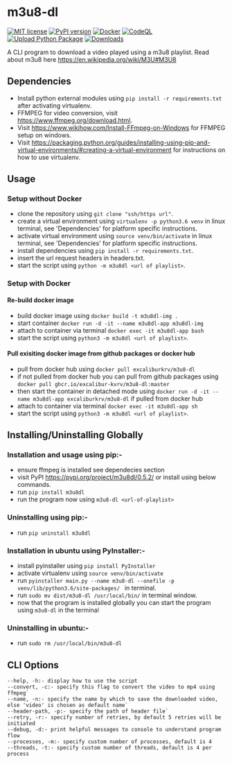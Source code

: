 # m3u8-dl
[![MIT license](https://img.shields.io/badge/License-MIT-blue.svg)](https://lbesson.mit-license.org/)
[![PyPI version](https://badge.fury.io/py/m3u8dl.svg)](https://badge.fury.io/py/m3u8dl)
[![Docker](https://github.com/excalibur-kvrv/m3u8-dl/actions/workflows/docker-publish.yml/badge.svg)](https://github.com/excalibur-kvrv/m3u8-dl/actions/workflows/docker-publish.yml)
[![CodeQL](https://github.com/excalibur-kvrv/m3u8-dl/actions/workflows/codeql-analysis.yml/badge.svg)](https://github.com/excalibur-kvrv/m3u8-dl/actions/workflows/codeql-analysis.yml)
[![Upload Python Package](https://github.com/excalibur-kvrv/m3u8-dl/actions/workflows/python-publish.yml/badge.svg)](https://github.com/excalibur-kvrv/m3u8-dl/actions/workflows/python-publish.yml)
[![Downloads](https://pepy.tech/badge/m3u8dl)](https://pepy.tech/project/m3u8dl)

A CLI program to download a video played using a m3u8 playlist. Read about m3u8 here https://en.wikipedia.org/wiki/M3U#M3U8

## Dependencies
- Install python external modules using `pip install -r requirements.txt` after activating virtualenv.
- FFMPEG for video conversion, visit https://www.ffmpeg.org/download.html.
- Visit https://www.wikihow.com/Install-FFmpeg-on-Windows for FFMPEG setup on windows.
- Visit https://packaging.python.org/guides/installing-using-pip-and-virtual-environments/#creating-a-virtual-environment for instructions on how to use virtualenv. 

## Usage

### Setup without Docker
- clone the repository using `git clone "ssh/https url"`.
- create a virtual environment using `virtualenv -p python3.6 venv` in linux terminal, see 'Dependencies' for platform specific instructions.
- activate virtual environment using `source venv/bin/activate` in linux terminal, see 'Dependencies' for platform specific instructions.
- install dependencies using `pip install -r requirements.txt`.
- insert the url request headers in headers.txt.
- start the script using `python -m m3u8dl <url of playlist>`.

### Setup with Docker
#### Re-build docker image
- build docker image using `docker build -t m3u8dl-img .`
- start container `docker run -d -it --name m3u8dl-app m3u8dl-img` 
- attach to container via terminal `docker exec -it m3u8dl-app bash`
- start the script using `python3 -m m3u8dl <url of playlist>`.

#### Pull exisiting docker image from github packages or docker hub
- pull from docker hub using `docker pull excaliburkrv/m3u8-dl`
- if not pulled from docker hub you can pull from github packages using `docker pull ghcr.io/excalibur-kvrv/m3u8-dl:master`
- then start the container in detached mode using `docker run -d -it --name m3u8dl-app excaliburkrv/m3u8-dl` if pulled from docker hub
- attach to container via terminal `docker exec -it m3u8dl-app sh`
- start the script using `python3 -m m3u8dl <url of playlist>`.

## Installing/Uninstalling Globally
### Installation and usage using pip:-
- ensure ffmpeg is installed see dependecies section
- visit PyPI https://pypi.org/project/m3u8dl/0.5.2/ or install using below commands.
- run `pip install m3u8dl`
- run the program now using `m3u8-dl <url-of-playlist>`

### Uninstalling using pip:-
- run `pip uninstall m3u8dl`

### Installation in ubuntu using PyInstaller:-
- install pyinstaller using `pip install PyInstaller`
- activate virtualenv using `source venv/bin/activate`
- run `pyinstaller main.py --name m3u8-dl --onefile -p venv/lib/python3.6/site-packages/
` in terminal.
- run `sudo mv dist/m3u8-dl /usr/local/bin/` in terminal window.
- now that the program is installed globally you can start the program using `m3u8-dl` in the terminal

### Uninstalling in ubuntu:-
- run `sudo rm /usr/local/bin/m3u8-dl`

## CLI Options
    --help, -h:- display how to use the script
    --convert, -c:- specify this flag to convert the video to mp4 using ffmpeg`
    --name, -n:- specify the name by which to save the downloaded video, else 'video' is chosen as default name`
    --header-path, -p:- specify the path of header file`
    --retry, -r:- specify number of retries, by default 5 retries will be initiated
    --debug, -d:- print helpful messages to console to understand program flow
    --processes, -m:- specify custom number of processes, default is 4
    --threads, -t:- specify custom number of threads, default is 4 per process
